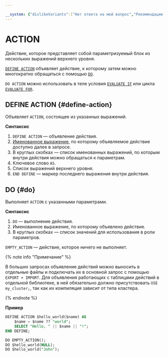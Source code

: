 ```yaml
---

__system: {"dislikeVariants":["Нет ответа на мой вопрос","Рекомендации не помогли","Содержание не соответсвует заголовку","Другое"]}
---
```

# ACTION
Действие, которое представляет собой параметризуемый блок из нескольких выражений верхнего уровня.

[`DEFINE ACTION`](#define-action) объявляет действие, к которому затем можно многократно обращаться с помощью [`DO`](#do).

`DO ACTION` можно использовать в теле условия [`EVALUATE IF`](#evaluate-if) или цикла [`EVALUATE FOR`](#evaluate-for).

## DEFINE ACTION {#define-action}

Объявляет `ACTION`, состоящее из указанных выражений.

**Синтаксис**

1. `DEFINE ACTION` — объявление действия.
1. [Именованное выражение](expressions.md#named-nodes), по которому объявляемое действие доступно далее в запросе.
1. В круглых скобках — список именованных выражений, по которым внутри действия можно обращаться к параметрам.
1. Ключевое слово `AS`.
1. Список выражений верхнего уровня.
1. `END DEFINE` — маркер последнего выражения внутри действия.

## DO {#do}

Выполняет `ACTION` с указанными параметрами.

**Синтаксис**
1. `DO` — выполнение действия.
1. Именованное выражение, по которому объявлено действие.
1. В круглых скобках — список значений для использования в роли параметров.

`EMPTY_ACTION` — действие, которое ничего не выполняет.

{% note info "Примечание" %}

В больших запросах объявление действий можно выносить в отдельные файлы и подключать их в основной запрос с помощью `EXPORT + IMPORT`. Для объявления работающих с таблицами действий в отдельной библиотеке, в ней обязательно должно присутствовать `USE my_cluster;`, так как их компиляция зависит от типа кластера.

{% endnote %}

**Пример**

```sql
DEFINE ACTION $hello_world($name) AS
    $name = $name ?? "world";
    SELECT "Hello, " || $name || "!";
END DEFINE;

DO EMPTY_ACTION();
DO $hello_world(NULL);
DO $hello_world("John");
